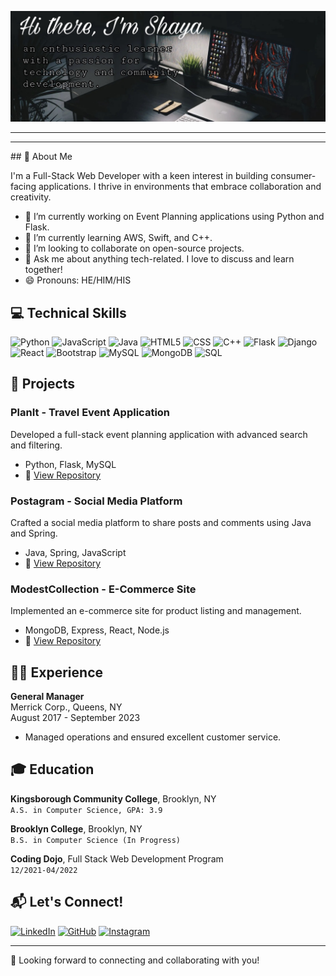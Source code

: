 ![alt text](/img/about.jpg)

---
<hr>
## 📖 About Me

I'm a Full-Stack Web Developer with a keen interest in building consumer-facing applications. I thrive in environments that embrace collaboration and creativity.

- 🔭 I’m currently working on Event Planning applications using Python and Flask.
- 🌱 I’m currently learning AWS, Swift, and C++.
- 👯 I’m looking to collaborate on open-source projects.
- 💬 Ask me about anything tech-related. I love to discuss and learn together!
- 😄 Pronouns: HE/HIM/HIS

## 💻 Technical Skills

![Python](https://img.shields.io/badge/-Python-3776AB?style=flat&logo=Python&logoColor=white)
![JavaScript](https://img.shields.io/badge/-JavaScript-F7DF1E?style=flat&logo=javascript&logoColor=black)
![Java](https://img.shields.io/badge/-Java-007396?style=flat&logo=Java&logoColor=white)
![HTML5](https://img.shields.io/badge/-HTML5-E34F26?style=flat&logo=html5&logoColor=white)
![CSS](https://img.shields.io/badge/-CSS-1572B6?style=flat&logo=css3&logoColor=white)
![C++](https://img.shields.io/badge/-C++-00599C?style=flat&logo=cplusplus&logoColor=white)
![Flask](https://img.shields.io/badge/-Flask-000000?style=flat&logo=Flask&logoColor=white)
![Django](https://img.shields.io/badge/-Django-092E20?style=flat&logo=Django&logoColor=white)
![React](https://img.shields.io/badge/-React-61DAFB?style=flat&logo=react&logoColor=black)
![Bootstrap](https://img.shields.io/badge/-Bootstrap-7952B3?style=flat&logo=bootstrap&logoColor=white)
![MySQL](https://img.shields.io/badge/-MySQL-4479A1?style=flat&logo=mysql&logoColor=white)
![MongoDB](https://img.shields.io/badge/-MongoDB-47A248?style=flat&logo=mongodb&logoColor=white)
![SQL](https://img.shields.io/badge/-SQL-336791?style=flat&logo=postgresql&logoColor=white)

## 🚀 Projects

### PlanIt - Travel Event Application
Developed a full-stack event planning application with advanced search and filtering.
- Python, Flask, MySQL
- 🌟 [View Repository](https://github.com/devel0ver/Project/tree/master/project1)

### Postagram - Social Media Platform
Crafted a social media platform to share posts and comments using Java and Spring.
- Java, Spring, JavaScript
- 🌟 [View Repository](https://github.com/devel0ver/Project/tree/master/project1)

### ModestCollection - E-Commerce Site
Implemented an e-commerce site for product listing and management.
- MongoDB, Express, React, Node.js
- 🌟 [View Repository](https://github.com/devel0ver/Project/tree/master/project1)

## 👨‍💼 Experience

**General Manager** \
Merrick Corp., Queens, NY \
August 2017 - September 2023
- Managed operations and ensured excellent customer service.

## 🎓 Education

**Kingsborough Community College**, Brooklyn, NY \
`A.S. in Computer Science, GPA: 3.9`

**Brooklyn College**, Brooklyn, NY \
`B.S. in Computer Science (In Progress)`

**Coding Dojo**, Full Stack Web Development Program \
`12/2021-04/2022`

## 📬 Let's Connect!

[![LinkedIn](https://img.shields.io/badge/LinkedIn-Shaya-blue)](https://www.linkedin.com/in/shaya-ahmed/)
[![GitHub](https://img.shields.io/badge/GitHub-deveL0ver-lightgrey)](https://github.com/devel0ver)
[![Instagram](https://img.shields.io/badge/Instagram-%405h48l-orange)](https://instagram.com/5h48l)

---

🎉 Looking forward to connecting and collaborating with you!
